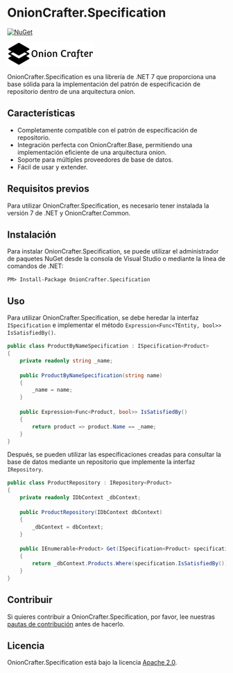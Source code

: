# OnionCrafter.Specification

[![NuGet](https://img.shields.io/nuget/v/OnionCrafter.Specification.svg)](https://www.nuget.org/packages/OnionCrafter.Specification/)

![](https://github.com/Dtopiast/OnionCrafter.Base/blob/main/Images/Logo.png)

OnionCrafter.Specification es una librería de .NET 7 que proporciona una base sólida para la implementación del patrón de especificación de repositorio dentro de una arquitectura onion.

## Características

- Completamente compatible con el patrón de especificación de repositorio.
- Integración perfecta con OnionCrafter.Base, permitiendo una implementación eficiente de una arquitectura onion.
- Soporte para múltiples proveedores de base de datos.
- Fácil de usar y extender.

## Requisitos previos

Para utilizar OnionCrafter.Specification, es necesario tener instalada la versión 7 de .NET y OnionCrafter.Common.

## Instalación

Para instalar OnionCrafter.Specification, se puede utilizar el administrador de paquetes NuGet desde la consola de Visual Studio o mediante la línea de comandos de .NET:

```
PM> Install-Package OnionCrafter.Specification
```

## Uso

Para utilizar OnionCrafter.Specification, se debe heredar la interfaz `ISpecification` e implementar el método `Expression<Func<TEntity, bool>> IsSatisfiedBy()`.

```csharp
public class ProductByNameSpecification : ISpecification<Product>
{
    private readonly string _name;

    public ProductByNameSpecification(string name)
    {
        _name = name;
    }

    public Expression<Func<Product, bool>> IsSatisfiedBy()
    {
        return product => product.Name == _name;
    }
}
```

Después, se pueden utilizar las especificaciones creadas para consultar la base de datos mediante un repositorio que implemente la interfaz `IRepository`.

```csharp
public class ProductRepository : IRepository<Product>
{
    private readonly IDbContext _dbContext;

    public ProductRepository(IDbContext dbContext)
    {
        _dbContext = dbContext;
    }

    public IEnumerable<Product> Get(ISpecification<Product> specification)
    {
        return _dbContext.Products.Where(specification.IsSatisfiedBy());
    }
}
```

## Contribuir

Si quieres contribuir a OnionCrafter.Specification, por favor, lee nuestras [pautas de contribución](CONTRIBUTING.md) antes de hacerlo.

## Licencia

OnionCrafter.Specification está bajo la licencia [Apache 2.0](LICENSE).
